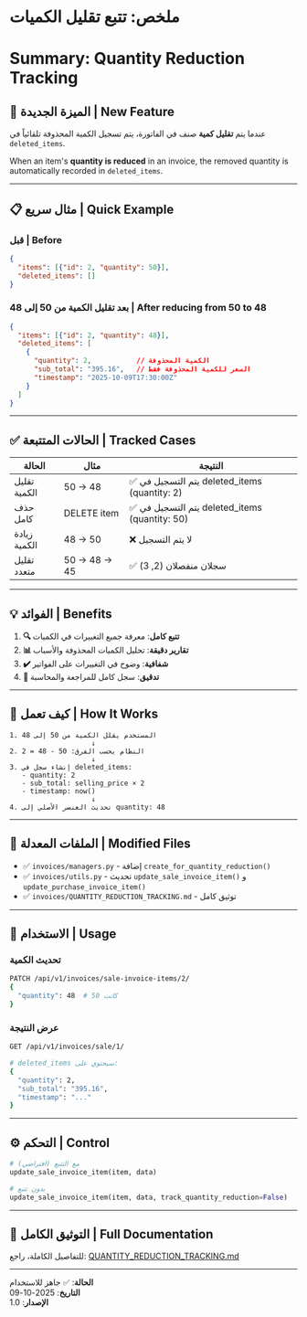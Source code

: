 # ملخص: تتبع تقليل الكميات
# Summary: Quantity Reduction Tracking

## 🎯 الميزة الجديدة | New Feature

عندما يتم **تقليل كمية** صنف في الفاتورة، يتم تسجيل الكمية المحذوفة تلقائياً في `deleted_items`.

When an item's **quantity is reduced** in an invoice, the removed quantity is automatically recorded in `deleted_items`.

---

## 📋 مثال سريع | Quick Example

### قبل | Before
```json
{
  "items": [{"id": 2, "quantity": 50}],
  "deleted_items": []
}
```

### بعد تقليل الكمية من 50 إلى 48 | After reducing from 50 to 48
```json
{
  "items": [{"id": 2, "quantity": 48}],
  "deleted_items": [
    {
      "quantity": 2,           // الكمية المحذوفة
      "sub_total": "395.16",   // السعر للكمية المحذوفة فقط
      "timestamp": "2025-10-09T17:30:00Z"
    }
  ]
}
```

---

## ✅ الحالات المتتبعة | Tracked Cases

| الحالة | مثال | النتيجة |
|-------|------|---------|
| تقليل الكمية | 50 → 48 | ✅ يتم التسجيل في deleted_items (quantity: 2) |
| حذف كامل | DELETE item | ✅ يتم التسجيل في deleted_items (quantity: 50) |
| زيادة الكمية | 48 → 50 | ❌ لا يتم التسجيل |
| تقليل متعدد | 50 → 48 → 45 | ✅ سجلان منفصلان (2, 3) |

---

## 💡 الفوائد | Benefits

1. **🔍 تتبع كامل**: معرفة جميع التغييرات في الكميات
2. **📊 تقارير دقيقة**: تحليل الكميات المحذوفة والأسباب
3. **✔️ شفافية**: وضوح في التغييرات على الفواتير
4. **📝 تدقيق**: سجل كامل للمراجعة والمحاسبة

---

## 🔧 كيف تعمل | How It Works

```
1. المستخدم يقلل الكمية من 50 إلى 48
                    ↓
2. النظام يحسب الفرق: 50 - 48 = 2
                    ↓
3. إنشاء سجل في deleted_items:
   - quantity: 2
   - sub_total: selling_price × 2
   - timestamp: now()
                    ↓
4. تحديث العنصر الأصلي إلى quantity: 48
```

---

## 📁 الملفات المعدلة | Modified Files

- ✅ `invoices/managers.py` - إضافة `create_for_quantity_reduction()`
- ✅ `invoices/utils.py` - تحديث `update_sale_invoice_item()` و `update_purchase_invoice_item()`
- ✅ `invoices/QUANTITY_REDUCTION_TRACKING.md` - توثيق كامل

---

## 🚀 الاستخدام | Usage

### تحديث الكمية
```bash
PATCH /api/v1/invoices/sale-invoice-items/2/
{
  "quantity": 48  # كانت 50
}
```

### عرض النتيجة
```bash
GET /api/v1/invoices/sale/1/

# deleted_items سيحتوي على:
{
  "quantity": 2,
  "sub_total": "395.16",
  "timestamp": "..."
}
```

---

## ⚙️ التحكم | Control

```python
# مع التتبع (افتراضي)
update_sale_invoice_item(item, data)

# بدون تتبع
update_sale_invoice_item(item, data, track_quantity_reduction=False)
```

---

## 📖 التوثيق الكامل | Full Documentation

للتفاصيل الكاملة، راجع: [QUANTITY_REDUCTION_TRACKING.md](./QUANTITY_REDUCTION_TRACKING.md)

---

**الحالة**: ✅ جاهز للاستخدام  
**التاريخ**: 2025-10-09  
**الإصدار**: 1.0

